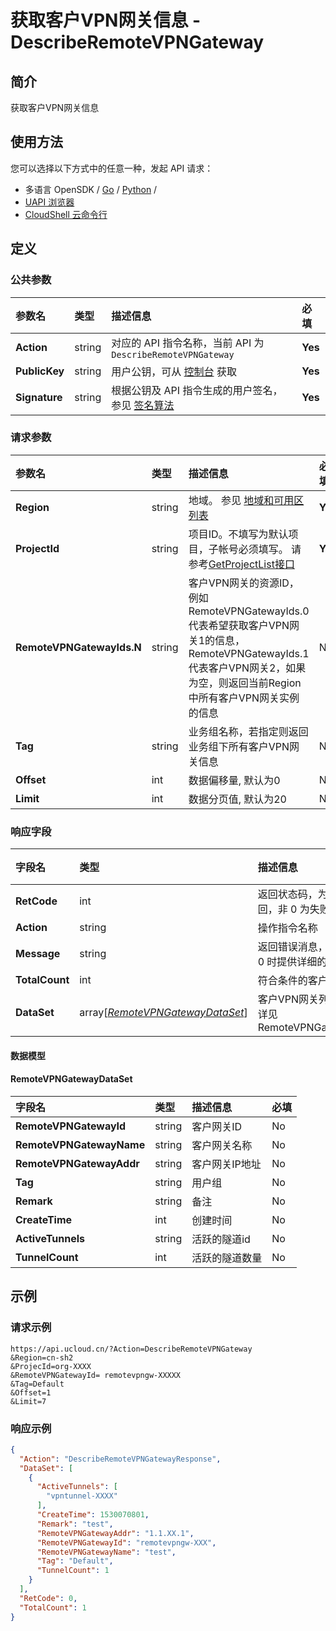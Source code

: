 # 获取客户VPN网关信息 - DescribeRemoteVPNGateway

## 简介

获取客户VPN网关信息






## 使用方法

您可以选择以下方式中的任意一种，发起 API 请求：
- 多语言 OpenSDK / [Go](https://github.com/ucloud/ucloud-sdk-go) / [Python](https://github.com/ucloud/ucloud-sdk-python3) /
- [UAPI 浏览器](https://console.ucloud.cn/uapi/detail?id=DescribeRemoteVPNGateway)
- [CloudShell 云命令行](https://shell.ucloud.cn/)


## 定义

### 公共参数

| 参数名 | 类型 | 描述信息 | 必填 |
|:---|:---|:---|:---|
| **Action**     | string  | 对应的 API 指令名称，当前 API 为 `DescribeRemoteVPNGateway`                        | **Yes** |
| **PublicKey**  | string  | 用户公钥，可从 [控制台](https://console.ucloud.cn/uapi/apikey) 获取                                             | **Yes** |
| **Signature**  | string  | 根据公钥及 API 指令生成的用户签名，参见 [签名算法](api/summary/signature.md)  | **Yes** |

### 请求参数

| 参数名 | 类型 | 描述信息 | 必填 |
|:---|:---|:---|:---|
| **Region** | string | 地域。 参见 [地域和可用区列表](api/summary/regionlist) |**Yes**|
| **ProjectId** | string | 项目ID。不填写为默认项目，子帐号必须填写。 请参考[GetProjectList接口](api/summary/get_project_list) |**Yes**|
| **RemoteVPNGatewayIds.N** | string | 客户VPN网关的资源ID，例如RemoteVPNGatewayIds.0代表希望获取客户VPN网关1的信息，RemoteVPNGatewayIds.1代表客户VPN网关2，如果为空，则返回当前Region中所有客户VPN网关实例的信息 |No|
| **Tag** | string | 业务组名称，若指定则返回业务组下所有客户VPN网关信息 |No|
| **Offset** | int | 数据偏移量, 默认为0 |No|
| **Limit** | int | 数据分页值, 默认为20 |No|

### 响应字段

| 字段名 | 类型 | 描述信息 | 必填 |
|:---|:---|:---|:---|
| **RetCode** | int | 返回状态码，为 0 则为成功返回，非 0 为失败 |**Yes**|
| **Action** | string | 操作指令名称 |**Yes**|
| **Message** | string | 返回错误消息，当 `RetCode` 非 0 时提供详细的描述信息 |No|
| **TotalCount** | int | 符合条件的客户VPN网关总数 |No|
| **DataSet** | array[[*RemoteVPNGatewayDataSet*](#RemoteVPNGatewayDataSet)] | 客户VPN网关列表, 每项参数详见 RemoteVPNGatewayDataSet |No|

#### 数据模型


#### RemoteVPNGatewayDataSet

| 字段名 | 类型 | 描述信息 | 必填 |
|:---|:---|:---|:---|
| **RemoteVPNGatewayId** | string | 客户网关ID |No|
| **RemoteVPNGatewayName** | string | 客户网关名称 |No|
| **RemoteVPNGatewayAddr** | string | 客户网关IP地址 |No|
| **Tag** | string | 用户组 |No|
| **Remark** | string | 备注 |No|
| **CreateTime** | int | 创建时间 |No|
| **ActiveTunnels** | string | 活跃的隧道id |No|
| **TunnelCount** | int | 活跃的隧道数量 |No|

## 示例

### 请求示例
    
```
https://api.ucloud.cn/?Action=DescribeRemoteVPNGateway
&Region=cn-sh2
&ProjecId=org-XXXX
&RemoteVPNGatewayId= remotevpngw-XXXXX
&Tag=Default
&Offset=1
&Limit=7
```

### 响应示例
    
```json
{
  "Action": "DescribeRemoteVPNGatewayResponse",
  "DataSet": [
    {
      "ActiveTunnels": [
        "vpntunnel-XXXX"
      ],
      "CreateTime": 1530070801,
      "Remark": "test",
      "RemoteVPNGatewayAddr": "1.1.XX.1",
      "RemoteVPNGatewayId": "remotevpngw-XXX",
      "RemoteVPNGatewayName": "test",
      "Tag": "Default",
      "TunnelCount": 1
    }
  ],
  "RetCode": 0,
  "TotalCount": 1
}
```





